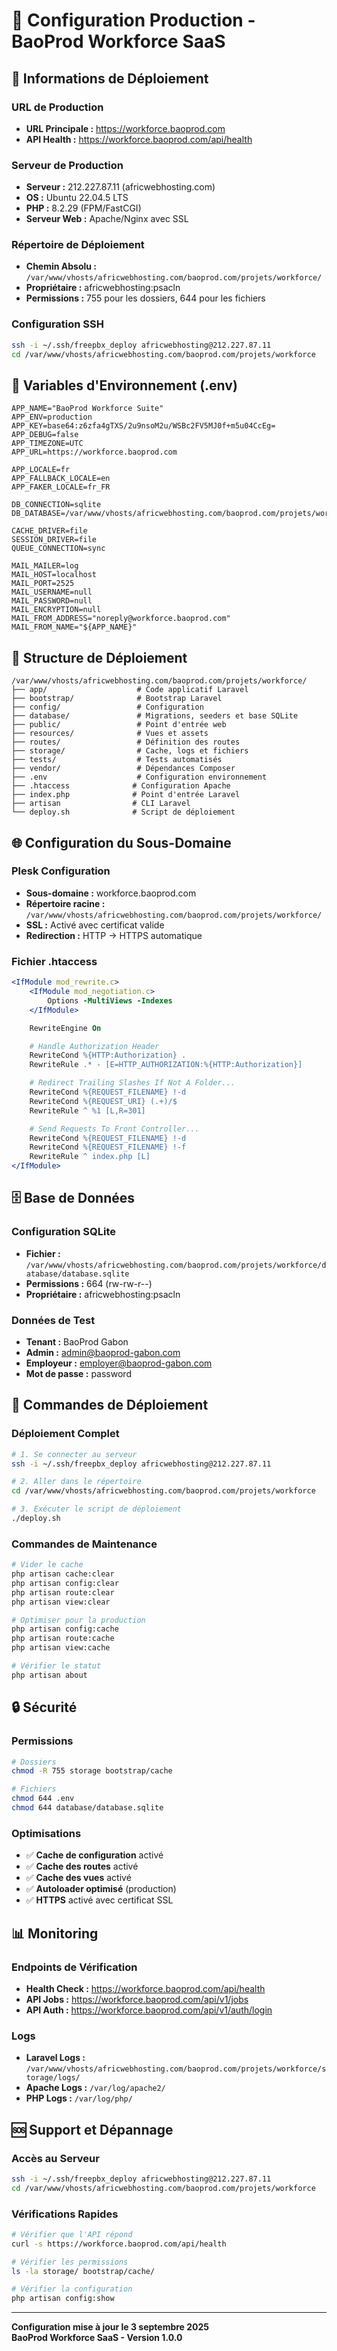 # 🔧 Configuration Production - BaoProd Workforce SaaS

## 📍 Informations de Déploiement

### URL de Production
- **URL Principale :** https://workforce.baoprod.com
- **API Health :** https://workforce.baoprod.com/api/health

### Serveur de Production
- **Serveur :** 212.227.87.11 (africwebhosting.com)
- **OS :** Ubuntu 22.04.5 LTS
- **PHP :** 8.2.29 (FPM/FastCGI)
- **Serveur Web :** Apache/Nginx avec SSL

### Répertoire de Déploiement
- **Chemin Absolu :** `/var/www/vhosts/africwebhosting.com/baoprod.com/projets/workforce/`
- **Propriétaire :** africwebhosting:psacln
- **Permissions :** 755 pour les dossiers, 644 pour les fichiers

### Configuration SSH
```bash
ssh -i ~/.ssh/freepbx_deploy africwebhosting@212.227.87.11
cd /var/www/vhosts/africwebhosting.com/baoprod.com/projets/workforce
```

## 🔑 Variables d'Environnement (.env)

```env
APP_NAME="BaoProd Workforce Suite"
APP_ENV=production
APP_KEY=base64:z6zfa4gTXS/2u9nsoM2u/WSBc2FV5MJ0f+m5u04CcEg=
APP_DEBUG=false
APP_TIMEZONE=UTC
APP_URL=https://workforce.baoprod.com

APP_LOCALE=fr
APP_FALLBACK_LOCALE=en
APP_FAKER_LOCALE=fr_FR

DB_CONNECTION=sqlite
DB_DATABASE=/var/www/vhosts/africwebhosting.com/baoprod.com/projets/workforce/database/database.sqlite

CACHE_DRIVER=file
SESSION_DRIVER=file
QUEUE_CONNECTION=sync

MAIL_MAILER=log
MAIL_HOST=localhost
MAIL_PORT=2525
MAIL_USERNAME=null
MAIL_PASSWORD=null
MAIL_ENCRYPTION=null
MAIL_FROM_ADDRESS="noreply@workforce.baoprod.com"
MAIL_FROM_NAME="${APP_NAME}"
```

## 📁 Structure de Déploiement

```
/var/www/vhosts/africwebhosting.com/baoprod.com/projets/workforce/
├── app/                    # Code applicatif Laravel
├── bootstrap/              # Bootstrap Laravel
├── config/                 # Configuration
├── database/               # Migrations, seeders et base SQLite
├── public/                 # Point d'entrée web
├── resources/              # Vues et assets
├── routes/                 # Définition des routes
├── storage/                # Cache, logs et fichiers
├── tests/                  # Tests automatisés
├── vendor/                 # Dépendances Composer
├── .env                    # Configuration environnement
├── .htaccess              # Configuration Apache
├── index.php              # Point d'entrée Laravel
├── artisan                # CLI Laravel
└── deploy.sh              # Script de déploiement
```

## 🌐 Configuration du Sous-Domaine

### Plesk Configuration
- **Sous-domaine :** workforce.baoprod.com
- **Répertoire racine :** `/var/www/vhosts/africwebhosting.com/baoprod.com/projets/workforce/`
- **SSL :** Activé avec certificat valide
- **Redirection :** HTTP → HTTPS automatique

### Fichier .htaccess
```apache
<IfModule mod_rewrite.c>
    <IfModule mod_negotiation.c>
        Options -MultiViews -Indexes
    </IfModule>

    RewriteEngine On

    # Handle Authorization Header
    RewriteCond %{HTTP:Authorization} .
    RewriteRule .* - [E=HTTP_AUTHORIZATION:%{HTTP:Authorization}]

    # Redirect Trailing Slashes If Not A Folder...
    RewriteCond %{REQUEST_FILENAME} !-d
    RewriteCond %{REQUEST_URI} (.+)/$
    RewriteRule ^ %1 [L,R=301]

    # Send Requests To Front Controller...
    RewriteCond %{REQUEST_FILENAME} !-d
    RewriteCond %{REQUEST_FILENAME} !-f
    RewriteRule ^ index.php [L]
</IfModule>
```

## 🗄️ Base de Données

### Configuration SQLite
- **Fichier :** `/var/www/vhosts/africwebhosting.com/baoprod.com/projets/workforce/database/database.sqlite`
- **Permissions :** 664 (rw-rw-r--)
- **Propriétaire :** africwebhosting:psacln

### Données de Test
- **Tenant :** BaoProd Gabon
- **Admin :** admin@baoprod-gabon.com
- **Employeur :** employer@baoprod-gabon.com
- **Mot de passe :** password

## 🚀 Commandes de Déploiement

### Déploiement Complet
```bash
# 1. Se connecter au serveur
ssh -i ~/.ssh/freepbx_deploy africwebhosting@212.227.87.11

# 2. Aller dans le répertoire
cd /var/www/vhosts/africwebhosting.com/baoprod.com/projets/workforce

# 3. Exécuter le script de déploiement
./deploy.sh
```

### Commandes de Maintenance
```bash
# Vider le cache
php artisan cache:clear
php artisan config:clear
php artisan route:clear
php artisan view:clear

# Optimiser pour la production
php artisan config:cache
php artisan route:cache
php artisan view:cache

# Vérifier le statut
php artisan about
```

## 🔒 Sécurité

### Permissions
```bash
# Dossiers
chmod -R 755 storage bootstrap/cache

# Fichiers
chmod 644 .env
chmod 644 database/database.sqlite
```

### Optimisations
- ✅ **Cache de configuration** activé
- ✅ **Cache des routes** activé
- ✅ **Cache des vues** activé
- ✅ **Autoloader optimisé** (production)
- ✅ **HTTPS** activé avec certificat SSL

## 📊 Monitoring

### Endpoints de Vérification
- **Health Check :** https://workforce.baoprod.com/api/health
- **API Jobs :** https://workforce.baoprod.com/api/v1/jobs
- **API Auth :** https://workforce.baoprod.com/api/v1/auth/login

### Logs
- **Laravel Logs :** `/var/www/vhosts/africwebhosting.com/baoprod.com/projets/workforce/storage/logs/`
- **Apache Logs :** `/var/log/apache2/`
- **PHP Logs :** `/var/log/php/`

## 🆘 Support et Dépannage

### Accès au Serveur
```bash
ssh -i ~/.ssh/freepbx_deploy africwebhosting@212.227.87.11
cd /var/www/vhosts/africwebhosting.com/baoprod.com/projets/workforce
```

### Vérifications Rapides
```bash
# Vérifier que l'API répond
curl -s https://workforce.baoprod.com/api/health

# Vérifier les permissions
ls -la storage/ bootstrap/cache/

# Vérifier la configuration
php artisan config:show
```

---

**Configuration mise à jour le 3 septembre 2025**  
**BaoProd Workforce SaaS - Version 1.0.0**